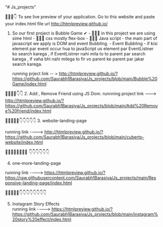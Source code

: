 "# Js_projects" 


👀👀👀👇
    To see live preview of your application.
    Go to this website and paste your index.html file url  http://htmlpreview.github.io/

1. So our first project is Bubble Game ✔
            - 👀👀👀 in this project we are using sime html
            - 👀👀👀 css mostly flex-box
            - 👀👀👀 Java script 
                - the main part of javascript we apply is DOM and event Bubbling.
            - Event Bubbling - if kisi element par event occur hua to javaScript us element par EventListner ko search karega , if EventListner nahi mila to to parent par search karega , if vaha bhi nahi milega to fir vo parent ke parent par jakar search karega.

    running prject link -- > http://htmlpreview.github.io/?https://github.com/Saurabh1Barasiya/Js_projects/blob/main/Bubble%20Game/index.html


👀👀👀👀👇👇
2. Add , Remove Friend using JS Dom.
   runnning project link ---> http://htmlpreview.github.io/?https://github.com/Saurabh1Barasiya/Js_projects/blob/main/Add%20Remove%20friend/index.html
   

👀👀👀👀👀👇👇👇👇👇
3. website-landing-page

running link ---->    http://htmlpreview.github.io/?https://github.com/Saurabh1Barasiya/Js_projects/blob/main/cuberto-website/index.html


👀👀👀👀👀👀👀👀 👇👇👇👇👇👇

4. one-more-landing-page

running link ---->  https://htmlpreview.github.io/?https://raw.githubusercontent.com/Saurabh1Barasiya/Js_projects/main/Responsive-landing-page/index.html


👀👀👀👀👀👇👇👇👇👇👇👇👇

5. Instagram Story Effects  
    running link ---->  https://htmlpreview.github.io/?https://github.com/Saurabh1Barasiya/Js_projects/blob/main/instagram%20story%20effect/index.html



